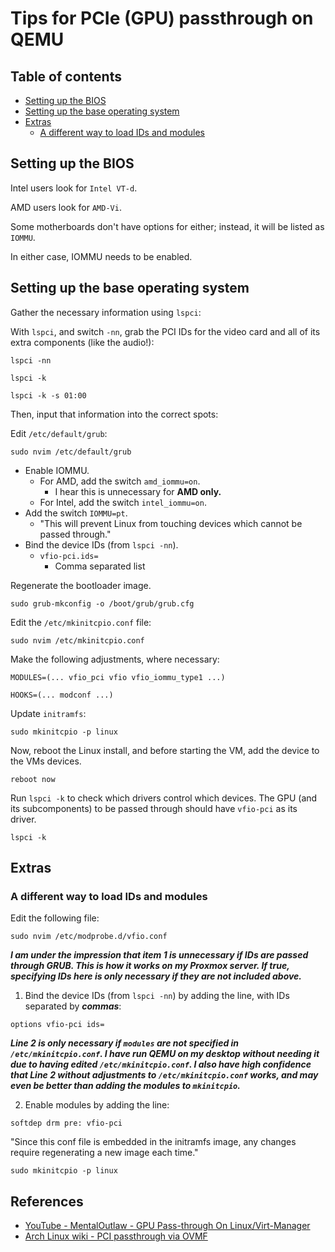 Tips for PCIe (GPU) passthrough on QEMU
=======================================

Table of contents
-----------------

- [Setting up the BIOS](#setting-up-the-bios)
- [Setting up the base operating system](#setting-up-the-base-operating-system)
- [Extras](#extras)
    - [A different way to load IDs and modules](#a-different-way-to-load-ids-and-modules)

Setting up the BIOS
-------------------

Intel users look for `Intel VT-d`.

AMD users look for `AMD-Vi`.

Some motherboards don't have options for either; instead, it will be listed as `IOMMU`.

In either case, IOMMU needs to be enabled.

Setting up the base operating system
------------------------------------

Gather the necessary information using `lspci`:

With `lspci`, and switch `-nn`, grab the PCI IDs for the video card and all of its extra components (like the audio!):

```
lspci -nn

lspci -k

lspci -k -s 01:00
```

Then, input that information into the correct spots:

Edit `/etc/default/grub`:

```
sudo nvim /etc/default/grub
```

- Enable IOMMU.
  - For AMD, add the switch `amd_iommu=on`.
    - I hear this is unnecessary for **AMD only.**
  - For Intel, add the switch `intel_iommu=on`.
- Add the switch `IOMMU=pt`.
  - "This will prevent Linux from touching devices which cannot be passed through."
- Bind the device IDs (from `lspci -nn`).
  - `vfio-pci.ids=`
    - Comma separated list

Regenerate the bootloader image.

```
sudo grub-mkconfig -o /boot/grub/grub.cfg
```

Edit the `/etc/mkinitcpio.conf` file:

```
sudo nvim /etc/mkinitcpio.conf
```

Make the following adjustments, where necessary:

`MODULES=(... vfio_pci vfio vfio_iommu_type1 ...)`

`HOOKS=(... modconf ...)`

Update `initramfs`:

```
sudo mkinitcpio -p linux
```

Now, reboot the Linux install, and before starting the VM, add the device to the VMs devices.

```
reboot now
```

Run `lspci -k` to check which drivers control which devices. The GPU (and its subcomponents) to be passed through should have `vfio-pci` as its driver.

```
lspci -k
```

Extras
------

### A different way to load IDs and modules

Edit the following file:

```
sudo nvim /etc/modprobe.d/vfio.conf
```

***I am under the impression that item 1 is unnecessary if IDs are passed through GRUB. This is how it works on my Proxmox server. If true, specifying IDs here is only necessary if they are not included above.***

1. Bind the device IDs (from `lspci -nn`) by adding the line, with IDs separated by ***commas***:

```
options vfio-pci ids=
```

***Line 2 is only necessary if `modules` are not specified in `/etc/mkinitcpio.conf`. I have run QEMU on my desktop without needing it due to having edited `/etc/mkinitcpio.conf`. I also have high confidence that Line 2 without adjustments to `/etc/mkinitcpio.conf` works, and may even be better than adding the modules to `mkinitcpio`.***

2. Enable modules by adding the line:

```
softdep drm pre: vfio-pci
```

"Since this conf file is embedded in the initramfs image, any changes require regenerating a new image each time."

```
sudo mkinitcpio -p linux
```

References
----------

- [YouTube - MentalOutlaw - GPU Pass-through On Linux/Virt-Manager](https://www.youtube.com/watch?v=KVDUs019IB8)
- [Arch Linux wiki - PCI passthrough via OVMF](https://wiki.archlinux.org/title/PCI_passthrough_via_OVMF)
